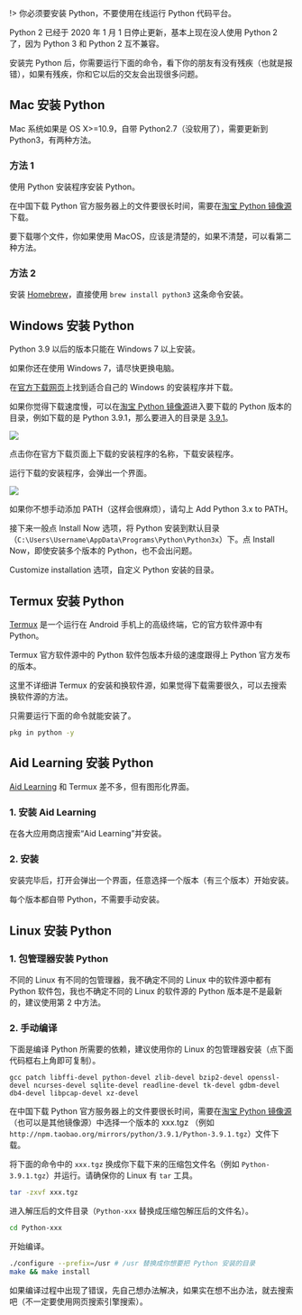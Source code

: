 !> 你必须要安装 Python，不要使用在线运行 Python 代码平台。

Python 2 已经于 2020 年 1 月 1 日停止更新，基本上现在没人使用 Python 2 了，因为 Python 3 和 Python 2 互不兼容。

安装完 Python 后，你需要运行下面的命令，看下你的朋友有没有残疾（也就是报错），如果有残疾，你和它以后的交友会出现很多问题。

## Mac 安装 Python

Mac 系统如果是 OS X>=10.9，自带 Python2.7（没软用了），需要更新到 Python3，有两种方法。

### 方法 1

使用 Python 安装程序安装 Python。

在中国下载 Python 官方服务器上的文件要很长时间，需要在[淘宝 Python 镜像源](https://npm.taobao.org/mirrors/python)下载。

要下载哪个文件，你如果使用 MacOS，应该是清楚的，如果不清楚，可以看第二种方法。

### 方法 2

安装 [Homebrew](https://brew.sh/)，直接使用 `brew install python3` 这条命令安装。

## Windows 安装 Python

Python 3.9 以后的版本只能在 Windows 7 以上安装。

如果你还在使用 Windows 7，请尽快更换电脑。

在[官方下载网页](https://www.python.org/downloads/windows/)上找到适合自己的 Windows 的安装程序并下载。

如果你觉得下载速度慢，可以在[淘宝 Python 镜像源](https://npm.taobao.org/mirrors/python)进入要下载的 Python 版本的目录，例如下载的是 Python 3.9.1，那么要进入的目录是 [3.9.1](https://npm.taobao.org/mirrors/python/3.9.1/)。

![](https://s3.ax1x.com/2020/12/21/r0qkJ1.png)

点击你在官方下载页面上下载的安装程序的名称，下载安装程序。

运行下载的安装程序，会弹出一个界面。

![](https://s3.ax1x.com/2020/12/21/r0OoqO.png)

如果你不想手动添加 PATH（这样会很麻烦），请勾上 Add Python 3.x to PATH。

接下来一般点 Install Now 选项，将 Python 安装到默认目录（`C:\Users\Username\AppData\Programs\Python\Python3x`）下。点 Install Now，即使安装多个版本的 Python，也不会出问题。

Customize installation 选项，自定义 Python 安装的目录。

## Termux 安装 Python

[Termux](https://termux.com) 是一个运行在 Android 手机上的高级终端，它的官方软件源中有 Python。

Termux 官方软件源中的 Python 软件包版本升级的速度跟得上 Python 官方发布的版本。

这里不详细讲 Termux 的安装和换软件源，如果觉得下载需要很久，可以去搜索换软件源的方法。

只需要运行下面的命令就能安装了。

```bash
pkg in python -y
```

## Aid Learning 安装 Python

[Aid Learning](https://www.aidleaening.net) 和 Termux 差不多，但有图形化界面。

### 1. 安装 Aid Learning

在各大应用商店搜索“Aid Learning”并安装。

### 2. 安装

安装完毕后，打开会弹出一个界面，任意选择一个版本（有三个版本）开始安装。

每个版本都自带 Python，不需要手动安装。

## Linux 安装 Python

### 1. 包管理器安装 Python

不同的 Linux 有不同的包管理器，我不确定不同的 Linux 中的软件源中都有 Python 软件包，我也不确定不同的 Linux 的软件源的 Python 版本是不是最新的，建议使用第 2 中方法。

### 2. 手动编译

下面是编译 Python 所需要的依赖，建议使用你的 Linux 的包管理器安装（点下面代码框右上角即可复制）。

```
gcc patch libffi-devel python-devel zlib-devel bzip2-devel openssl-devel ncurses-devel sqlite-devel readline-devel tk-devel gdbm-devel db4-devel libpcap-devel xz-devel
```

在中国下载 Python 官方服务器上的文件要很长时间，需要在[淘宝 Python 镜像源](https://npm.taobao.org/mirrors/python)（也可以是其他镜像源）中选择一个版本的 xxx.tgz （例如 `http://npm.taobao.org/mirrors/python/3.9.1/Python-3.9.1.tgz`）文件下载。

将下面的命令中的 `xxx.tgz` 换成你下载下来的压缩包文件名（例如 `Python-3.9.1.tgz`）并运行。请确保你的 Linux 有 `tar` 工具。

```bash
tar -zxvf xxx.tgz
```

进入解压后的文件目录（`Python-xxx` 替换成压缩包解压后的文件名）。

```bash
cd Python-xxx
```

开始编译。

```bash
./configure --prefix=/usr # /usr 替换成你想要把 Python 安装的目录
make && make install
```

如果编译过程中出现了错误，先自己想办法解决，如果实在想不出办法，就去搜索吧（不一定要使用网页搜索引擎搜索）。

